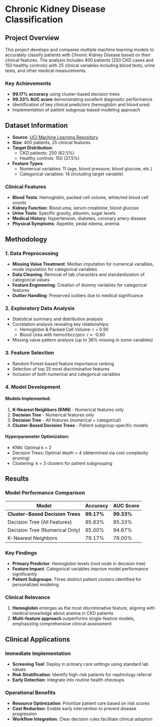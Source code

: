 # Chronic Kidney Disease Classification

## Project Overview

This project develops and compares multiple machine learning models to accurately classify patients with Chronic Kidney Disease based on their clinical features. The analysis includes 400 patients (250 CKD cases and 150 healthy controls) with 25 clinical variables including blood tests, urine tests, and other medical measurements.

### Key Achievements
- **99.17% accuracy** using cluster-based decision trees
- **99.33% AUC score** demonstrating excellent diagnostic performance
- Identification of key clinical predictors (hemoglobin and blood urea)
- Implementation of patient subgroup-based modeling approach

## Dataset Information

- **Source**: [UCI Machine Learning Repository](https://archive.ics.uci.edu/dataset/336/chronic+kidney+disease)
- **Size**: 400 patients, 25 clinical features
- **Target Distribution**: 
  - CKD patients: 250 (62.5%)
  - Healthy controls: 150 (37.5%)
- **Feature Types**: 
  - Numerical variables: 11 (age, blood pressure, blood glucose, etc.)
  - Categorical variables: 14 (including target variable)

### Clinical Features
- **Blood Tests**: Hemoglobin, packed cell volume, white/red blood cell counts
- **Kidney Function**: Blood urea, serum creatinine, blood glucose
- **Urine Tests**: Specific gravity, albumin, sugar levels
- **Medical History**: Hypertension, diabetes, coronary artery disease
- **Physical Symptoms**: Appetite, pedal edema, anemia

## Methodology

### 1. Data Preprocessing
- **Missing Value Treatment**: Median imputation for numerical variables, mode imputation for categorical variables
- **Data Cleaning**: Removal of tab characters and standardization of categorical values
- **Feature Engineering**: Creation of dummy variables for categorical features
- **Outlier Handling**: Preserved outliers due to medical significance

### 2. Exploratory Data Analysis
- Statistical summary and distribution analysis
- Correlation analysis revealing key relationships:
  - Hemoglobin & Packed Cell Volume: r = 0.90
  - Blood Urea with hemo/rbcc/pcv: r ≈ -0.60
- Missing value pattern analysis (up to 38% missing in some variables)

### 3. Feature Selection
- Random Forest-based feature importance ranking
- Selection of top 25 most discriminative features
- Inclusion of both numerical and categorical variables

### 4. Model Development

#### Models Implemented:
1. **K-Nearest Neighbors (KNN)** - Numerical features only
2. **Decision Tree** - Numerical features only  
3. **Decision Tree** - All features (numerical + categorical)
4. **Cluster-Based Decision Trees** - Patient subgroup-specific models

#### Hyperparameter Optimization:
- KNN: Optimal k = 2
- Decision Trees: Optimal depth = 4 (determined via cost complexity pruning)
- Clustering: k = 3 clusters for patient subgrouping

## Results

### Model Performance Comparison

| Model | Accuracy | AUC Score |
|-------|----------|-----------|
| **Cluster-Based Decision Trees** | **99.17%** | **99.33%** |
| Decision Tree (All Features) | 95.83% | 95.33% |
| Decision Tree (Numerical Only) | 95.00% | 94.67% |
| K-Nearest Neighbors | 79.17% | 78.00% |

### Key Findings
- **Primary Predictor**: Hemoglobin levels (root node in decision tree)
- **Feature Impact**: Categorical variables improve model performance significantly
- **Patient Subgroups**: Three distinct patient clusters identified for personalized modeling

### Clinical Relevance
1. **Hemoglobin** emerges as the most discriminative feature, aligning with medical knowledge about anemia in CKD patients
2. **Multi-feature approach** outperforms single-feature models, emphasizing comprehensive clinical assessment

## Clinical Applications

### Immediate Implementation
- **Screening Tool**: Deploy in primary care settings using standard lab values
- **Risk Stratification**: Identify high-risk patients for nephrology referral
- **Early Detection**: Integrate into routine health checkups

### Operational Benefits
- **Resource Optimization**: Prioritize patient care based on risk scores
- **Cost Reduction**: Enable early intervention to prevent disease progression
- **Workflow Integration**: Clear decision rules facilitate clinical adoption

